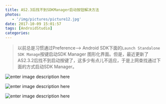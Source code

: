 ```yaml
---
title: AS2.3后找不到SDKManager启动按钮解决方法
photos:
   - '/img/pictures/picture12.jpg'
date: 2017-10-09 15:01:57
tags: [AndroidStudio]
categories:
---
```


> 以前总是习惯通过Preference--> Android SDK下面的`Launch Standalone SDK Manage`按键启动SDK Manager 图形化界面。但是，最近更新了AS2.3.2后找不到启动按键了，这多少有点儿不适应，于是上网查找通过下面的方式启动SDK Manager。

<!--more-->

![enter image description here](/img/device_tools.png)

![enter image description here](/img/SDK_Manager.png)

![enter image description here](/img/SDKManager.png)
